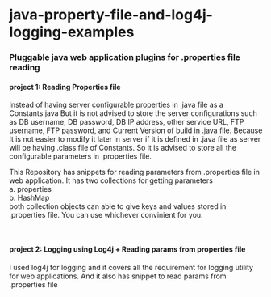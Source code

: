 # java-property-file-and-log4j-logging-examples

<h3>Pluggable java web application plugins for .properties file reading</h3>
<h4>project 1: Reading Properties file</h4>
<p>Instead of having server configurable properties in .java file as a Constants.java But it is not advised to store the server configurations such as DB username, DB password, DB IP address, other service URL, FTP username, FTP password, and Current Version of build in .java file.
Because It is not easier to modify it later in server if it is defined in .java file as server will be having .class file of Constants.
So it is advised to store all the configurable parameters in .properties file.</p>
<p>This Repository has snippets for reading parameters from .properties file in web application. It has two collections for getting parameters <br> a. properties <br> b. HashMap <br> both collection objects can able to give keys and values stored in .properties file. You can use whichever convinient for you.</p>
<br>
<h4>project 2: Logging using Log4j + Reading params from properties file</h4>
  <p> I used log4j for logging and it covers all the requirement for logging utility for web applications. And it also has snippet to read params from .properties file</p>
